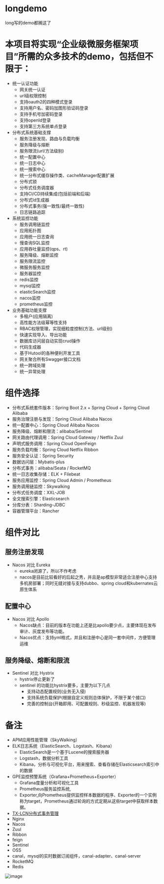 # longdemo
long写的demo都搁这了

# 本项目将实现“企业级微服务框架项目”所需的众多技术的demo，包括但不限于：
* 统一认证功能
  * 网关统一认证
  * url级权限控制
  * 支持oauth2的四种模式登录
  * 支持用户名、密码加图形验证码登录
  * 支持手机号加密码登录
  * 支持openId登录
  * 支持第三方系统单点登录
* 分布式系统基础支撑
  * 服务注册发现、路由与负载均衡
  * 服务降级与熔断
  * 服务限流(url/方法级别)
  * 统一配置中心
  * 统一日志中心
  * 统一搜索中心
  * 统一分布式缓存操作类、cacheManager配置扩展
  * 分布式锁
  * 分布式任务调度器
  * 支持CI/CD持续集成(包括前端和后端)
  * 分布式Id生成器
  * 分布式事务(强一致性/最终一致性)
  * 日志链路追踪
* 系统监控功能
  * 服务调用链监控
  * 应用拓扑图
  * 应用统一日志查询
  * 慢查询SQL监控
  * 应用吞吐量监控(qps、rt)
  * 服务降级、熔断监控
  * 服务限流监控
  * 微服务服务监控
  * 服务器监控
  * redis监控
  * mysql监控
  * elasticSearch监控
  * nacos监控
  * prometheus监控
* 业务基础功能支撑
  * 多租户(应用隔离)
  * 高性能方法级幂等性支持
  * RBAC权限管理，实现细粒度控制(方法、url级别)
  * 快速实现导入、导出功能
  * 数据库访问层自动实现crud操作
  * 代码生成器
  * 基于Hutool的各种便利开发工具
  * 网关聚合所有Swagger接口文档
  * 统一跨域处理
  * 统一异常处理
# 组件选择
* 分布式系统套件版本：Spring Boot 2.x + Spring Cloud + Spring Cloud Alibaba
* 服务治理注册与发现：Spring Cloud Alibaba Nacos
* 统一配置中心：Spring Cloud Alibaba Nacos
* 服务降级、熔断和限流：alibaba/Sentinel
* 网关路由代理调用：Spring Cloud Gateway / Netflix Zuul
* 声明式服务调用：Spring Cloud OpenFeign
* 服务负载均衡：Spring Cloud Netflix Ribbon
* 服务安全认证：Spring Security
* 数据访问层：Mybatis-plus
* 分布式事务：alibaba/Seata / RocketMQ
* 统一日志收集存储：ELK + Filebeat
* 服务应用监控：Spring Cloud Admin / Prometheus
* 服务调用链监控：Skywalking
* 分布式任务调度：XXL-JOB
* 全文搜索引擎：Elasticsearch
* 分库分表：Sharding-JDBC
* 容器管理平台：Rancher
# 组件对比
## 服务注册发现
  * Nacos 对比 Eureka
    * eureka闭源了，所以不作考虑
    * nacos是目前比较看好的后起之秀，并且是ap模型非常适合注册中心支持多机房部署；同时无缝对接与支持dubbo、spring cloud和kubernates云原生体系
 

## 配置中心
  * Nacos 对比 Apollo
    * Nacos缺点：目前的版本在功能上还是比apollo要少点，主要体现在发布审计、灰度发布等功能。
    * Nacos优点：支持yml格式，并且和注册中心是同一套中间件，方便管理运维
 

## 服务降级、熔断和限流
* Sentinel 对比 Hystrix
  * hystrix停止更新了
  * sentinel 的功能比hystrix要多，主要为以下几点
    * 支持动态配置规则(业务无入侵)
    * 支持系统负载保护(根据自定义规则总体保护，不限于某个接口)
    * 完善的控制台(开箱即用、可配置规则、秒级监控、机器发现等)

# 备注
  * APM应用性能管理（SkyWalking）
  * ELK日志系统（ElasticSearch、Logstash、Kibana）
    * ElasticSearch是一个基于Lucene的搜索服务器
    * Logstash，数据分析工具
    * Kibana，分析与可视化平台，用来搜索、查看存储在Elasticsearch索引中的数据
  * GPE监控预警系统（Grafana+Prometheus+Exporter）
    * Grafana度量分析和可视化工具
    * Prometheus服务监控系统,
    * Exporter,向Prometheus提供监控样本数据的程序、Exporter的一个实例称为target，Prometheus通过轮询的方式定期从这些target中获取样本数据。
  * [TX-LCN分布式事务管理](https://www.txlcn.org/zh-cn/docs/preface.html) 
  * Nginx
  * Nacos
  * Zuul
  * Ribbon
  * feign
  * Sentinel
  * OSS
  * canal，mysql的实时数据订阅组件，canal-adapter、canal-server 
  * RocketMQ
  * Redis

![image](https://user-images.githubusercontent.com/44282487/140855734-886292ae-1f1b-4c4b-a3ba-c6631fa16109.png)
